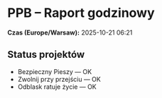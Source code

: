 # PPB – Raport godzinowy
**Czas (Europe/Warsaw):** 2025-10-21 06:21

## Status projektów
- Bezpieczny Pieszy — OK
- Zwolnij przy przejściu — OK
- Odblask ratuje życie — OK

